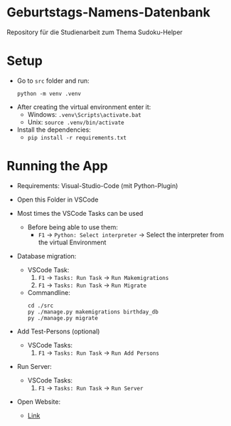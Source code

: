 # Geburtstags-Namens-Datenbank
Repository für die Studienarbeit zum Thema Sudoku-Helper

# Setup
- Go to `src` folder and run:
    ```
    python -m venv .venv
    ```
- After creating the virtual environment enter it:
    - Windows: `.venv\Scripts\activate.bat`
    - Unix: `source .venv/bin/activate`
- Install the dependencies:
    - `pip install -r requirements.txt`

# Running the App
- Requirements: Visual-Studio-Code (mit Python-Plugin)

- Open this Folder in VSCode
- Most times the VSCode Tasks can be used
    - Before being able to use them:
        - `F1` -> `Python: Select interpreter` -> Select the interpreter from the virtual Environment

- Database migration:
    - VSCode Task: 
        1. `F1` -> `Tasks: Run Task` -> `Run Makemigrations`
        2. `F1` -> `Tasks: Run Task` -> `Run Migrate`
    - Commandline:
        ```
        cd ./src
        py ./manage.py makemigrations birthday_db
        py ./manage.py migrate
        ```
- Add Test-Persons (optional)
    - VSCode Tasks:
        1. `F1` -> `Tasks: Run Task` -> `Run Add Persons`
- Run Server:
    - VSCode Tasks:
        1. `F1` -> `Tasks: Run Task` -> `Run Server`
- Open Website:
    - [Link](http://127.0.0.1:8000/)